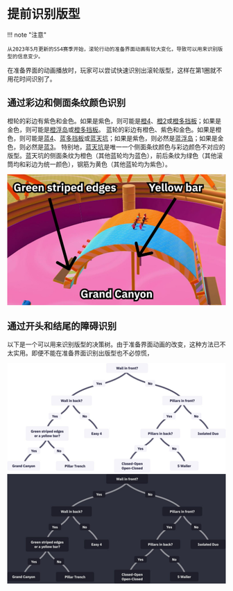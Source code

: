 # 提前识别版型

!!! note "注意"

    从2023年5月更新的SS4赛季开始，滚轮行动的准备界面动画有较大变化，导致可以用来识别版型的信息变少。

在准备界面的动画播放时，玩家可以尝试快速识别出滚轮版型，这样在第1圈就不用花时间识别了。

## 通过彩边和侧面条纹颜色识别

橙轮的彩边有紫色和金色。如果是紫色，则可能是[橙4](../rolls/easy-4.zh.md#橙轮)、[橙2](../rolls/closed-open-open-closed.zh.md#橙轮)或[橙多挡板](../rolls/5-waller.zh.md)；如果是金色，则可能是[橙浮岛](../rolls/isolated-duo.zh.md#橙轮)或[橙多挡板](../rolls/5-waller.zh.md)。
蓝轮的彩边有橙色、紫色和金色。如果是橙色，则可能是[蓝4](../rolls/easy-4.zh.md#蓝轮)、[蓝多挡板](../rolls/pillar-trench.zh.md)或[蓝天坑](../rolls/grand-canyon.zh.md)；如果是紫色，则必然是[蓝浮岛](../rolls/isolated-duo.zh.md#蓝轮)；如果是金色，则必然是[蓝3](../rolls/closed-open-open-closed.zh.md#蓝轮)。
特别地，[蓝天坑](../rolls/grand-canyon.zh.md)是唯一一个侧面条纹颜色与彩边颜色不对应的版型。蓝天坑的侧面条纹为橙色（其他蓝轮均为蓝色），前后条纹为绿色（其他滚筒均和彩边为统一颜色），钢筋为黄色（其他蓝轮均为紫色）。

![Grand Canyon side view](../images/advanced/recognizing-variants/grand-canyon-side-view.jpg)

## 通过开头和结尾的障碍识别

以下是一个可以用来识别版型的决策树。由于准备界面动画的改变，这种方法已不太实用。即便不能在准备界面识别出版型也不必惊慌，

![Flow chart](../images/advanced/recognizing-variants/flow-chart-light.jpg#only-light)
![Flow chart](../images/advanced/recognizing-variants/flow-chart-dark.jpg#only-dark)

<!--
Not useful:

## Rolls

The strategies you can use to detect each roll early on are described below.

### 5 Waller

[5 Waller](../rolls/5-waller.md) has pillars in front and nothing in back. The picture below shows 5 Waller orange.

![5 Waller](../images/advanced/recognizing-variants/5-waller.jpg)

### Isolated Duo

[Isolated Duo](../rolls/isolated-duo.md) has nothing in front and pillars in back. The picture below shows Isolated Duo orange and Isolated Duo blue.

![Isolated Duo](../images/advanced/recognizing-variants/isolated-duo.jpg)

### Closed-Open & Open-Closed

[Closed-Open and Open-Closed](../rolls/closed-open-open-closed.md) can both be recognized by the fact that they have pillars in front and pillars in back. The picture below shows Closed-Open orange and Open-Closed blue.

![Closed-Open & Open-Closed](../images/advanced/recognizing-variants/closed-open-open-closed.jpg)

### Easy 4

[Easy 4](../rolls/easy-4.md) has a wall in front and pillars in back. The picture below shows Easy 4 orange and Easy 4 blue.

![Easy 4](../images/advanced/recognizing-variants/easy-4.jpg)

### Grand Canyon

[Grand Canyon](../rolls/grand-canyon.md) has a wall in front and a wall in back. The picture below shows Grand Canyon blue.

![Grand Canyon side view](../images/advanced/recognizing-variants/grand-canyon.jpg)

[Grand Canyon](../rolls/grand-canyon.md) is the only roll with green striped inner edges and a yellow bar.

![Grand Canyon side view](../images/advanced/recognizing-variants/grand-canyon-side-view.jpg)

### Pillar Trench

Like Grand Canyon, [Pillar Trench](../rolls/pillar-trench.md) also has a wall in front and a wall in back. The picture below shows Pillar Trench blue.

![Pillar Trench](../images/advanced/recognizing-variants/pillar-trench.jpg)

To differentiate it from Grand Canyon, check that the roll has oranged striped inner edges and a purple bar.

![Pillar Trench side view](../images/advanced/recognizing-variants/pillar-trench-side-view.jpg)

## Other tips

[Isolated Duo](../rolls/isolated-duo.md) Blue can be recognized early by its purple edge color, as it is the only blue roller with purple edges.

![Isolated Duo Blue](../images/advanced/recognizing-variants/isolated-duo-blue-side-view.jpg)

Similarly, [Open-Closed](../rolls/closed-open-open-closed.md) Blue can be recognized early by its gold edge color, as it is the only blue roller with gold edges.

![Isolated Duo Blue](../images/advanced/recognizing-variants/open-closed-blue-side-view.jpg)
-->
